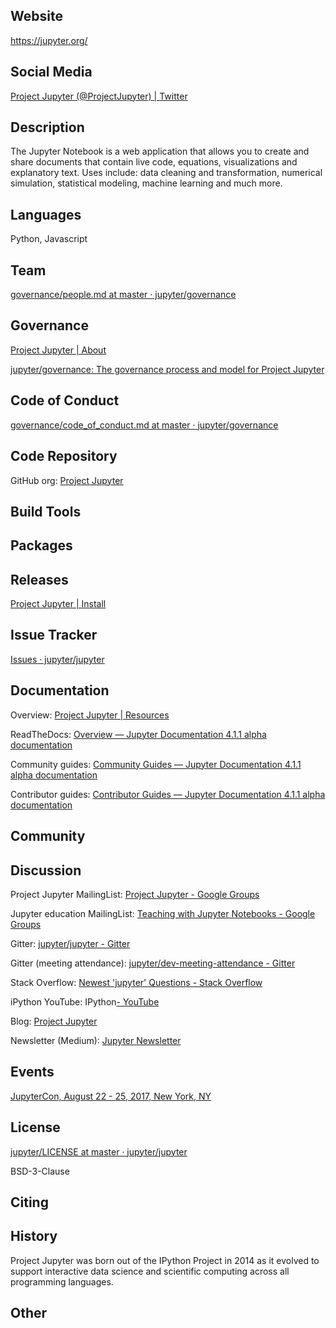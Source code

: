 ## Website

<https://jupyter.org/>

## Social Media

[Project Jupyter (@ProjectJupyter) | Twitter](https://twitter.com/ProjectJupyter)


## Description

The Jupyter Notebook is a web application that allows you to create and share documents that contain live code, equations, visualizations and explanatory text. Uses include: data cleaning and transformation, numerical simulation, statistical modeling, machine learning and much more.


## Languages

Python, Javascript


## Team


[governance/people.md at master · jupyter/governance](https://github.com/jupyter/governance/blob/master/people.md)


## Governance


[Project Jupyter | About](https://jupyter.org/about.html)

[jupyter/governance: The governance process and model for Project Jupyter](https://github.com/jupyter/governance)


## Code of Conduct


[governance/code\_of\_conduct.md at master · jupyter/governance](https://github.com/jupyter/governance/blob/master/conduct/code_of_conduct.md)


## Code Repository


GitHub org: [Project Jupyter](https://github.com/jupyter)


## Build Tools



## Packages



## Releases


[Project Jupyter | Install](https://jupyter.org/install.html)


## Issue Tracker


[Issues · jupyter/jupyter](https://github.com/jupyter/jupyter/issues)


## Documentation


Overview: [Project Jupyter | Resources](https://jupyter.org/community.html)


ReadTheDocs: [Overview — Jupyter Documentation 4.1.1 alpha documentation](https://jupyter.readthedocs.io/en/latest/index.html)


Community guides: [Community Guides — Jupyter Documentation 4.1.1 alpha documentation](https://jupyter.readthedocs.io/en/latest/community/content-community.html)


Contributor guides: [Contributor Guides — Jupyter Documentation 4.1.1 alpha documentation](https://jupyter.readthedocs.io/en/latest/contributor/content-contributor.html)



## Community



## Discussion


Project Jupyter MailingList: [Project Jupyter - Google Groups](https://groups.google.com/forum/#!forum/jupyter)

Jupyter education MailingList: [Teaching with Jupyter Notebooks - Google Groups](https://groups.google.com/forum/#!forum/jupyter-education)


Gitter: [jupyter/jupyter - Gitter](https://gitter.im/jupyter/jupyter)

Gitter (meeting attendance): [jupyter/dev-meeting-attendance - Gitter](https://gitter.im/jupyter/dev-meeting-attendance)


Stack Overflow: [Newest 'jupyter' Questions - Stack Overflow](http://stackoverflow.com/questions/tagged/jupyter)


iPython YouTube: IPython[- YouTube](https://www.youtube.com/channel/UCUuzz1eYiKIzu_Uw1ZQLNoQ)


Blog: [Project Jupyter](https://blog.jupyter.org/)


Newsletter (Medium): [Jupyter Newsletter](https://newsletter.jupyter.org/)


## Events


[JupyterCon, August 22 - 25, 2017, New York, NY](https://conferences.oreilly.com/jupyter/jup-ny)


## License


[jupyter/LICENSE at master · jupyter/jupyter](https://github.com/jupyter/jupyter/blob/master/LICENSE)

BSD-3-Clause


## Citing



## History

Project Jupyter was born out of the IPython Project in 2014 as it evolved to support interactive data science and scientific computing across all programming languages.


## Other

